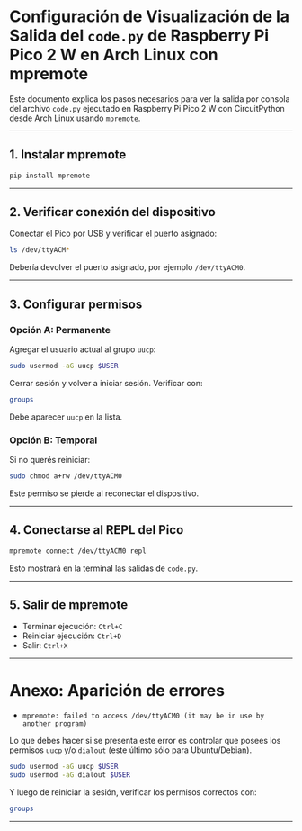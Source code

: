# Configuración de Visualización de la Salida del `code.py` de Raspberry Pi Pico 2 W en Arch Linux con mpremote

Este documento explica los pasos necesarios para ver la salida por consola del archivo `code.py` ejecutado en Raspberry Pi Pico 2 W con CircuitPython desde Arch Linux usando `mpremote`.

---

## 1. Instalar mpremote

```bash
pip install mpremote
```

---

## 2. Verificar conexión del dispositivo

Conectar el Pico por USB y verificar el puerto asignado:

```bash
ls /dev/ttyACM*
```

Debería devolver el puerto asignado, por ejemplo `/dev/ttyACM0`.

---

## 3. Configurar permisos

### Opción A: Permanente

Agregar el usuario actual al grupo `uucp`:

```bash
sudo usermod -aG uucp $USER
```

Cerrar sesión y volver a iniciar sesión. Verificar con:

```bash
groups
```

Debe aparecer `uucp` en la lista.

### Opción B: Temporal

Si no querés reiniciar:

```bash
sudo chmod a+rw /dev/ttyACM0
```

Este permiso se pierde al reconectar el dispositivo.

---

## 4. Conectarse al REPL del Pico

```bash
mpremote connect /dev/ttyACM0 repl
```

Esto mostrará en la terminal las salidas de `code.py`.

---

## 5. Salir de mpremote

- Terminar ejecución: `Ctrl+C`
- Reiniciar ejecución: `Ctrl+D`
- Salir: `Ctrl+X`

---

# Anexo: Aparición de errores

- `mpremote: failed to access /dev/ttyACM0 (it may be in use by another program)`

Lo que debes hacer si se presenta este error es controlar que posees los permisos `uucp` y/o `dialout` (este último sólo para Ubuntu/Debian).

```bash
sudo usermod -aG uucp $USER
sudo usermod -aG dialout $USER
```

Y luego de reiniciar la sesión, verificar los permisos correctos con:

```bash
groups
```

---
